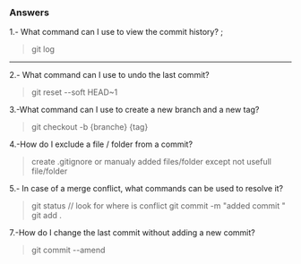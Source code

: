 ### Answers

1.- What command can I use to view the commit history? ;
> git log

------------

2.- What command can I use to undo the last commit?
> git reset --soft HEAD~1

3.-What command can I use to create a new branch and a new tag?

> git checkout -b {branche} {tag}

4.-How do I exclude a file / folder from a commit?
> create .gitignore or  manualy added files/folder except not usefull file/folder

5.- In case of a merge conflict, what commands can be used to resolve it?
>  git status // look for where is conflict
>  git commit -m  "added commit "
> git add .

7.-How do I change the last commit without adding a new commit?
> git commit --amend

